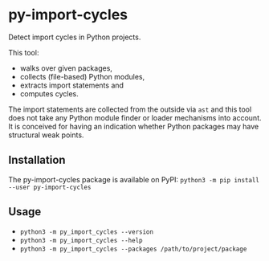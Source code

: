 py-import-cycles
================

Detect import cycles in Python projects.

This tool:

* walks over given packages,
* collects (file-based) Python modules,
* extracts import statements and
* computes cycles.

The import statements are collected from the outside via `ast` and this tool does not take any
Python module finder or loader mechanisms into account. It is conceived for having an indication
whether Python packages may have structural weak points.

Installation
------------

The py-import-cycles package is available on PyPI: `python3 -m pip install --user py-import-cycles`

Usage
-----

* `python3 -m py_import_cycles --version`
* `python3 -m py_import_cycles --help`
* `python3 -m py_import_cycles --packages /path/to/project/package`
